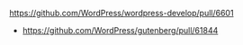 https://github.com/WordPress/wordpress-develop/pull/6601

* https://github.com/WordPress/gutenberg/pull/61844
